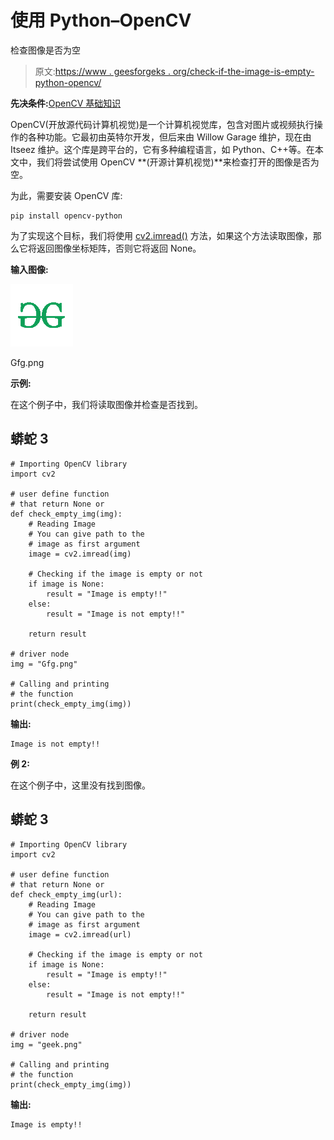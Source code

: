 # 使用 Python–OpenCV

检查图像是否为空

> 原文:[https://www . geesforgeks . org/check-if-the-image-is-empty-python-opencv/](https://www.geeksforgeeks.org/check-if-the-image-is-empty-using-python-opencv/)

**先决条件:**[OpenCV 基础知识](https://www.geeksforgeeks.org/set-opencv-anaconda-environment/)

OpenCV(开放源代码计算机视觉)是一个计算机视觉库，包含对图片或视频执行操作的各种功能。它最初由英特尔开发，但后来由 Willow Garage 维护，现在由 Itseez 维护。这个库是跨平台的，它有多种编程语言，如 Python、C++等。在本文中，我们将尝试使用 OpenCV **(开源计算机视觉)**来检查打开的图像是否为空。

为此，需要安装 OpenCV 库:

```
pip install opencv-python
```

为了实现这个目标，我们将使用 [cv2.imread()](https://www.geeksforgeeks.org/python-opencv-cv2-imread-method/) 方法，如果这个方法读取图像，那么它将返回图像坐标矩阵，否则它将返回 None。

**输入图像:**

![](img/0308512ac34f6e672923afcbe025ad78.png)

Gfg.png

**示例:**

在这个例子中，我们将读取图像并检查是否找到。

## 蟒蛇 3

```
# Importing OpenCV library
import cv2

# user define function
# that return None or
def check_empty_img(img):
    # Reading Image
    # You can give path to the
    # image as first argument
    image = cv2.imread(img)

    # Checking if the image is empty or not
    if image is None:
        result = "Image is empty!!"
    else:
        result = "Image is not empty!!"

    return result

# driver node
img = "Gfg.png"

# Calling and printing
# the function
print(check_empty_img(img))
```

**输出:**

```
Image is not empty!!
```

**例 2:**

在这个例子中，这里没有找到图像。

## 蟒蛇 3

```
# Importing OpenCV library
import cv2

# user define function
# that return None or
def check_empty_img(url):
    # Reading Image
    # You can give path to the
    # image as first argument
    image = cv2.imread(url)

    # Checking if the image is empty or not
    if image is None:
        result = "Image is empty!!"
    else:
        result = "Image is not empty!!"

    return result

# driver node
img = "geek.png"

# Calling and printing
# the function
print(check_empty_img(img))
```

**输出:**

```
Image is empty!!
```